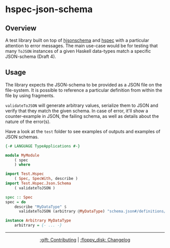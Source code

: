 # hspec-json-schema

## Overview 

A test library built on top of [hjsonschema](https://hackage.haskell.org/package/hjsonschema) and [hspec](https://hackage.haskell.org/package/hspec) with a particular attention to error messages. The main use-case would be for testing that many `ToJSON` instances of a given Haskell data-types match a specific JSON-schema (Draft 4).

## Usage

The library expects the JSON-schema to be provided as a JSON file on the file-system. It is possible to reference a particular definition from within the file by using fragments. 

`validateToJSON` will generate arbitrary values, serialize them to JSON and verify that they
match the given schema. In case of error, it'll show a counter-example in JSON, the failing schema, as well as details about the nature of the error(s).

Have a look at the `test` folder to see examples of outputs and examples of JSON schemas.

```hs
{-# LANGUAGE TypeApplications #-}

module MyModule
    ( spec
    ) where

import Test.Hspec
    ( Spec, SpecWith, describe )
import Test.Hspec.Json.Schema
    ( validateToJSON )

spec :: Spec
spec = do
    describe "MyDataType" $ 
      validateToJSON (arbitrary @MyDataType) "schema.json#/definitions/MyDataType"

instance Arbitrary MyDataType
    arbitrary = {- ... -}
```

<hr/>

<p align="center">
  <a href="../../CONTRIBUTING.md">:gift: Contributing</a>
  |
  <a href="CHANGELOG.md">:floppy_disk: Changelog</a>
</p>

